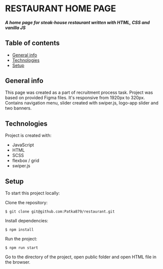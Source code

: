 # RESTAURANT HOME PAGE
##### A home page for steak-house restaurant written with HTML, CSS and vanilla JS
## Table of contents
* [General info](#general-info)
* [Technologies](#technologies)
* [Setup](#setup)
## General info
This page was created as a part of recruitment process task. Project was based on provided Figma files. It's responsive from 1920px to 320px. Contains navigation menu, slider created with swiper.js, logo-app slider and two banners. 
## Technologies
Project is created with:
* JavaScript
* HTML
* SCSS
* flexbox / grid
* swiper.js
## Setup 
To start this project locally:

Clone the repository:
```
$ git clone git@github.com:Patka879/restaurant.git
```
Install dependencies:
```
$ npm install
```
Run the project:
```
$ npm run start
```
Go to the directory of the project, open public folder and open HTML file in the browser.

